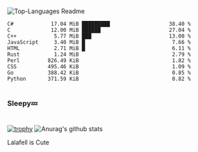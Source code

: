 #

![Top-Languages Readme](https://github.com/MogsFriend/MogsFriend/workflows/Top-Languages%20Readme/badge.svg)

<!--START_SECTION:top_language-->
```text
C#            17.04 MiB █████████                   38.40 %
C             12.00 MiB ██████                      27.04 %
C++            5.77 MiB ███                         13.00 %
JavaScript     3.40 MiB █                            7.66 %
HTML           2.71 MiB █                            6.11 %
Rust           1.24 MiB                              2.79 %
Perl         826.49 KiB                              1.82 %
CSS          495.46 KiB                              1.09 %
Go           388.42 KiB                              0.85 %
Python       371.59 KiB                              0.82 %
```
<!--END_SECTION:top_language-->

#
### Sleepy💤
#
[![trophy](https://github-profile-trophy.vercel.app/?username=MogsFriend&theme=onedark)](https://github.com/ryo-ma/github-profile-trophy)
![Anurag's github stats](https://github-readme-stats.vercel.app/api?username=MogsFriend&hide=prs,issues,contribs&count_private=true)

Lalafell is Cute
<!--
**MogsFriend/MogsFriend** is a ✨ _special_ ✨ repository because its `README.md` (this file) appears on your GitHub profile.

Here are some ideas to get you started:

- 🔭 I’m currently working on ...
- 🌱 I’m currently learning ...
- 👯 I’m looking to collaborate on ...
- 🤔 I’m looking for help with ...
- 💬 Ask me about ...
- 📫 How to reach me: ...
- 😄 Pronouns: ...
- ⚡ Fun fact: ...
-->
